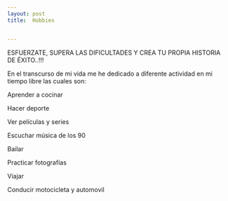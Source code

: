 ```yaml
---
layout: post
title:  Hobbies


---
```


ESFUERZATE, SUPERA LAS DIFICULTADES Y CREA TU PROPIA HISTORIA DE ÉXITO..!!!

En el transcurso de mi vida me he dedicado a diferente actividad en mi tiempo libre las cuales son:

Aprender a cocinar

Hacer deporte

Ver películas y series

Escuchar música de los 90

Bailar

Practicar fotografías

Viajar

Conducir motocicleta y automovil
